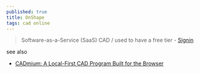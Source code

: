 ```yaml
---
published: true
title: OnShape
tags: cad online
---
```

> Software-as-a-Service (SaaS) CAD / used to have a free tier - [Signin](https://cad.onshape.com/signin)

see also
- [CADmium: A Local-First CAD Program Built for the Browser](https://news.ycombinator.com/item?id=40428827)